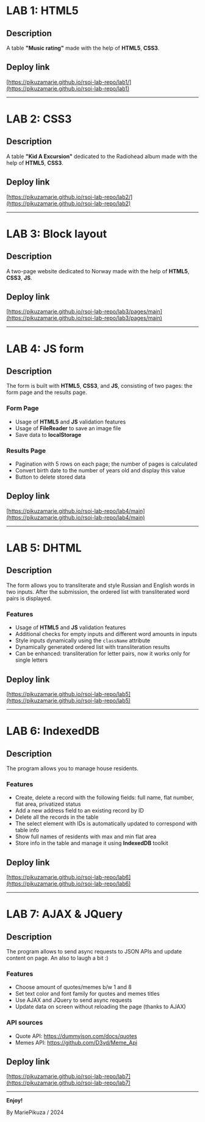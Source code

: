 # LAB 1: HTML5

## Description
A table **"Music rating"** made with the help of **HTML5**, **CSS3**.

## Deploy link
[https://pikuzamarie.github.io/rsoi-lab-repo/lab1/](https://pikuzamarie.github.io/rsoi-lab-repo/lab1)

-------

# LAB 2: CSS3

## Description
A table **"Kid A Excursion"** dedicated to the Radiohead album made with the help of **HTML5**, **CSS3**.

## Deploy link
[https://pikuzamarie.github.io/rsoi-lab-repo/lab2/](https://pikuzamarie.github.io/rsoi-lab-repo/lab2)

-------

# LAB 3: Block layout

## Description
A two-page website dedicated to Norway made with the help of **HTML5**, **CSS3**, **JS**.

## Deploy link
[https://pikuzamarie.github.io/rsoi-lab-repo/lab3/pages/main](https://pikuzamarie.github.io/rsoi-lab-repo/lab3/pages/main)

-------

# LAB 4: JS form

## Description
The form is built with **HTML5**, **CSS3**, and **JS**, consisting of two pages: the form page and the results page.

### Form Page
- Usage of **HTML5** and **JS** validation features
- Usage of **FileReader** to save an image file
- Save data to **localStorage**

### Results Page
- Pagination with 5 rows on each page; the number of pages is calculated
- Convert birth date to the number of years old and display this value
- Button to delete stored data

## Deploy link
[https://pikuzamarie.github.io/rsoi-lab-repo/lab4/main](https://pikuzamarie.github.io/rsoi-lab-repo/lab4/main)

-------

# LAB 5: DHTML

## Description
The form allows you to transliterate and style Russian and English words in two inputs. After the submission, the ordered list with transliterated word pairs is displayed.

### Features
- Usage of **HTML5** and **JS** validation features
- Additional checks for empty inputs and different word amounts in inputs
- Style inputs dynamically using the `className` attribute
- Dynamically generated ordered list with transliteration results
- Can be enhanced: transliteration for letter pairs, now it works only for single letters

## Deploy link
[https://pikuzamarie.github.io/rsoi-lab-repo/lab5](https://pikuzamarie.github.io/rsoi-lab-repo/lab5)

-------

# LAB 6: IndexedDB

## Description
The program allows you to manage house residents.

### Features
- Create, delete a record with the following fields: full name, flat number, flat area, privatized status
- Add a new address field to an existing record by ID
- Delete all the records in the table
- The select element with IDs is automatically updated to correspond with table info
- Show full names of residents with max and min flat area
- Store info in the table and manage it using **IndexedDB** toolkit

## Deploy link
[https://pikuzamarie.github.io/rsoi-lab-repo/lab6](https://pikuzamarie.github.io/rsoi-lab-repo/lab6)

-------

# LAB 7: AJAX & JQuery

## Description
The program allows to send async requests to JSON APIs and update content on page. An also to laugh a bit :)

### Features
- Choose amount of quotes/memes b/w 1 and 8
- Set text color and font family for quotes and memes titles
- Use AJAX and JQuery to send async requests
- Update data on screen without reloading the page (thanks to AJAX)

### API sources
- Quote API: https://dummyjson.com/docs/quotes
- Memes API: https://github.com/D3vd/Meme_Api

## Deploy link
[https://pikuzamarie.github.io/rsoi-lab-repo/lab7](https://pikuzamarie.github.io/rsoi-lab-repo/lab7)

-------

**Enjoy!**

By MariePikuza / 2024
